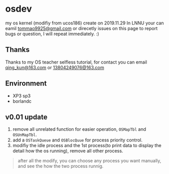 # osdev
my os kernel (modifiy from ucos186)
create on 2019.11.29 In LNNU
your can eamil tommao9925@gmail.com or direcetly issues on this page to report bugs or question, I will repeat immediately. :)
## Thanks
Thanks to my OS teacher selfless tutorial, for contact you can email qing_kun@163.com or 13804249076@163.com

## Environment  
+ XP3 sp3
+ borlandc


## v0.01 update
1. remove all unrelated function for easier operation, `OSMapTbl` and `OSUnMapTbl`.
2. add a `OSTaskQueue` and `OSBlocQuue` for process priority control.
3. modifiy the idle process and the 1st process(to print data to display the detail how the os running), remove all other process.

> after all the modify, you can choose any process you want manually, and see the how the two process runnig.








